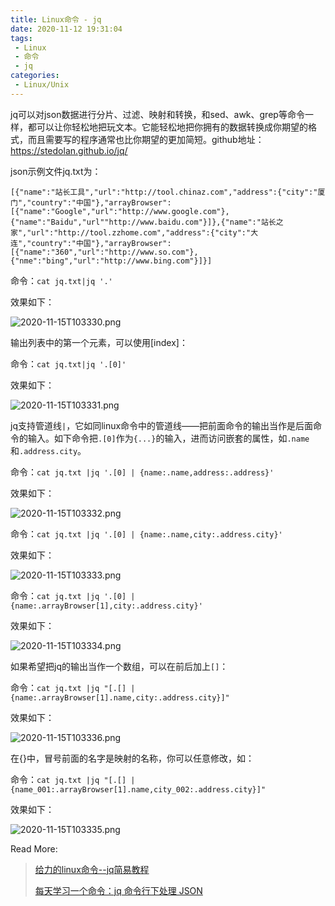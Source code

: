 ```yaml
---
title: Linux命令 - jq
date: 2020-11-12 19:31:04
tags:
 - Linux
 - 命令
 - jq
categories:
 - Linux/Unix
---
```


jq可以对json数据进行分片、过滤、映射和转换，和sed、awk、grep等命令一样，都可以让你轻松地把玩文本。它能轻松地把你拥有的数据转换成你期望的格式，而且需要写的程序通常也比你期望的更加简短。github地址：https://stedolan.github.io/jq/

json示例文件jq.txt为：

```
[{"name":"站长工具","url":"http://tool.chinaz.com","address":{"city":"厦门","country":"中国"},"arrayBrowser":[{"name":"Google","url":"http://www.google.com"},{"name":"Baidu","url""http://www.baidu.com"}]},{"name":"站长之家","url":"http://tool.zzhome.com","address":{"city":"大连","country":"中国"},"arrayBrowser":[{"name":"360","url":"http://www.so.com"},{"nme":"bing","url":"http://www.bing.com"}]}]
```

命令：`cat jq.txt|jq '.'`

效果如下：

![2020-11-15T103330.png](/images/2020-11-15T103330.png)



输出列表中的第一个元素，可以使用[index]：

命令：`cat jq.txt|jq '.[0]'`

效果如下：

![2020-11-15T103331.png](/images/2020-11-15T103331.png)



jq支持管道线`|`，它如同linux命令中的管道线——把前面命令的输出当作是后面命令的输入。如下命令把`.[0]`作为`{...}`的输入，进而访问嵌套的属性，如`.name`和`.address.city`。

命令：`cat jq.txt |jq '.[0] | {name:.name,address:.address}'`

效果如下：

![2020-11-15T103332.png](/images/2020-11-15T103332.png)

命令：`cat jq.txt |jq '.[0] | {name:.name,city:.address.city}'`

效果如下：

![2020-11-15T103333.png](/images/2020-11-15T103333.png)

命令：`cat jq.txt |jq '.[0] | {name:.arrayBrowser[1],city:.address.city}'`

效果如下：

![2020-11-15T103334.png](/images/2020-11-15T103334.png)



如果希望把jq的输出当作一个数组，可以在前后加上`[]`：

命令：`cat jq.txt |jq "[.[] |{name:.arrayBrowser[1].name,city:.address.city}]"`

效果如下：

![2020-11-15T103336.png](/images/2020-11-15T103336.png)



在{}中，冒号前面的名字是映射的名称，你可以任意修改，如： 

命令：`cat jq.txt |jq "[.[] |{name_001:.arrayBrowser[1].name,city_002:.address.city}]"`

效果如下：

![2020-11-15T103335.png](/images/2020-11-15T103335.png)



Read More:

> [给力的linux命令--jq简易教程](https://www.jianshu.com/p/6de3cfdbdb0e)
>
> [每天学习一个命令：jq 命令行下处理 JSON](http://einverne.github.io/post/2018/12/jq-command-line-json-processor.html)



